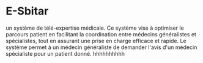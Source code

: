 # E-Sbitar
un système de télé-expertise médicale. Ce système vise à optimiser le parcours patient en facilitant la coordination entre médecins généralistes et spécialistes, tout en assurant une prise en charge efficace et rapide. Le système permet à un médecin généraliste de demander l'avis d'un médecin spécialiste pour un patient donné.
hhhhhhhhhh
